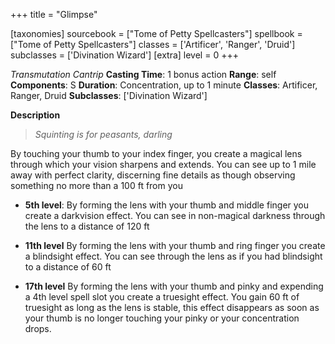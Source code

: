 +++
title = "Glimpse"

[taxonomies]
sourcebook = ["Tome of Petty Spellcasters"]
spellbook = ["Tome of Petty Spellcasters"]
classes = ['Artificer', 'Ranger', 'Druid']
subclasses = ['Divination Wizard']
[extra]
level = 0
+++

*Transmutation Cantrip*
**Casting Time**: 1 bonus action
**Range**: self
**Components**: S
**Duration**: Concentration, up to 1 minute
**Classes**: Artificer, Ranger, Druid
**Subclasses**: ['Divination Wizard']

**Description**


> *Squinting is for peasants, darling*



By touching your thumb to your index finger, you create a magical lens through which your vision sharpens and extends. You can see up to 1 mile away with perfect clarity, discerning fine details as though observing something no more than a 100 ft from you



- **5th level**: By forming the lens with your thumb and middle finger you create a darkvision effect. You can see in non-magical darkness through the lens to a distance of 120 ft

- **11th level** By forming the lens with your thumb and ring finger you create a blindsight effect. You can see through the lens as if you had blindsight to a distance of 60 ft

- **17th level** By forming the lens with your thumb and pinky and expending a 4th level spell slot you create a truesight effect. You gain 60 ft of truesight as long as the lens is stable, this effect disappears as soon as your thumb is no longer touching your pinky or your concentration drops.


